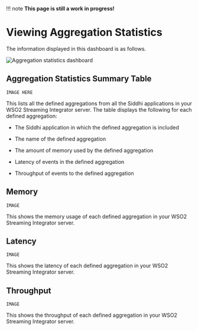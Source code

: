 !!! note
    **This page is still a work in progress!**
    
# Viewing Aggregation Statistics

The information displayed in this dashboard is as follows.

![Aggregation statistics dashboard]({{base_path}}/assets/img/streaming/streaming-integrator-grafana-dashboard/aggregation_statistics_dashboard.png)

## Aggregation Statistics Summary Table

```IMAGE HERE```

This lists all the defined aggregations from all the Siddhi applications in your WSO2 Streaming Integrator server. The table displays the following for each defined aggregation:

- The Siddhi application in which the defined aggregation is included

- The name of the defined aggregation

- The amount of memory used by the defined aggregation

- Latency of events in the defined aggregation

- Throughput of events to the defined aggregation
   
## Memory

```IMAGE```

This shows the memory usage of each defined aggregation in your WSO2 Streaming Integrator server.

## Latency

```IMAGE```

This shows the latency of each defined aggregation in your WSO2 Streaming Integrator server.

## Throughput

```IMAGE```

This shows the throughput of each defined aggregation in your WSO2 Streaming Integrator server.
